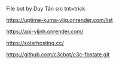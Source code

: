 File bot by Duy Tân
src tnt×trick

https://uptime-kuma-vljq.onrender.com/list

https://api-vljnh.onrender.com/

https://solarhosting.cc/

https://github.com/c3cbot/c3c-fbstate.git
